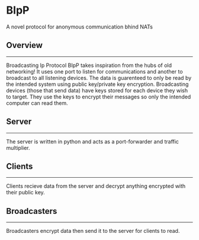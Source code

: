 # BIpP
A novel protocol for anonymous communication bhind NATs

## Overview
-----------
Broadcasting Ip Protocol BIpP takes inspiration from the hubs of old networking! It uses one port to listen for communications and another to broadcast to all listening devices. The data is guarenteed to only be read by the intended system using public key/private key encryption. Broadcasting devices (those that send data) have keys stored for each device they wish to target. They use the keys to encrypt their messages so only the intended computer can read them.

## Server
---------
The server is written in python and acts as a port-forwarder and traffic multiplier.

## Clients
----------
Clients recieve data from the server and decrypt anything encrypted with their public key.

## Broadcasters
---------------
Broadcasters encrypt data then send it to the server for clients to read.
